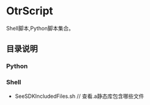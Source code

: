 # OtrScript

Shell脚本,Python脚本集合。

## 目录说明

### Python
  
### Shell

- SeeSDKIncludedFiles.sh     // 查看.a静态库包含哪些文件
    
  

